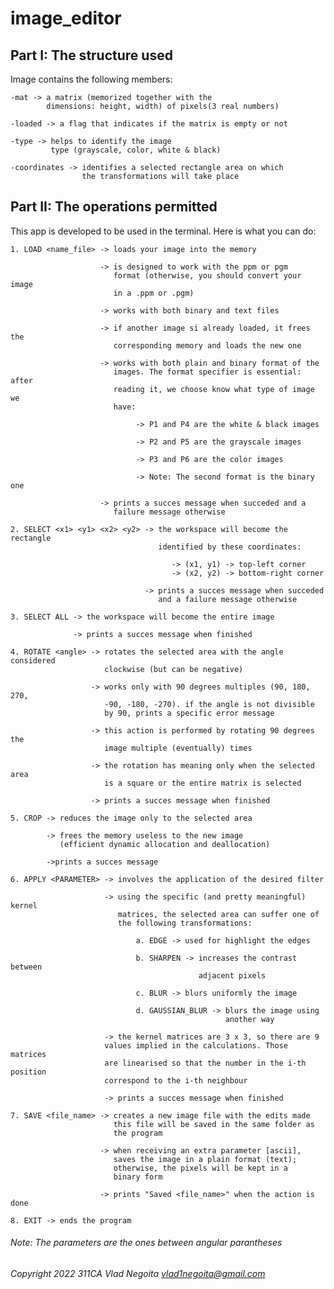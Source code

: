 # image_editor

## Part I: The structure used 

Image contains the following members:

	-mat -> a matrix (memorized together with the 
			dimensions: height, width) of pixels(3 real numbers)

	-loaded -> a flag that indicates if the matrix is empty or not

	-type -> helps to identify the image 
			 type (grayscale, color, white & black)

	-coordinates -> identifies a selected rectangle area on which 
					the transformations will take place

## Part II: The operations permitted

This app is developed to be used in the terminal. Here is what you can do:

	1. LOAD <name_file> -> loads your image into the memory

						-> is designed to work with the ppm or pgm 
						   format (otherwise, you should convert your image
						   in a .ppm or .pgm)

						-> works with both binary and text files

						-> if another image si already loaded, it frees the
						   corresponding memory and loads the new one

						-> works with both plain and binary format of the
						   images. The format specifier is essential: after
						   reading it, we choose know what type of image we
						   have:

						   		-> P1 and P4 are the white & black images

						   		-> P2 and P5 are the grayscale images

						   		-> P3 and P6 are the color images

						   		-> Note: The second format is the binary one

						-> prints a succes message when succeded and a
						   failure message otherwise

	2. SELECT <x1> <y1> <x2> <y2> -> the workspace will become the rectangle
									 identified by these coordinates:

									 	-> (x1, y1) -> top-left corner
									 	-> (x2, y2) -> bottom-right corner

								  -> prints a succes message when succeded
									 and a failure message otherwise

	3. SELECT ALL -> the workspace will become the entire image

				  -> prints a succes message when finished

	4. ROTATE <angle> -> rotates the selected area with the angle considered
						 clockwise (but can be negative)

					  -> works only with 90 degrees multiples (90, 180, 270,
					  	 -90, -180, -270). if the angle is not divisible
					  	 by 90, prints a specific error message

					  -> this action is performed by rotating 90 degrees the
					  	 image multiple (eventually) times

					  -> the rotation has meaning only when the selected area
					  	 is a square or the entire matrix is selected

					  -> prints a succes message when finished

	5. CROP -> reduces the image only to the selected area

			-> frees the memory useless to the new image
			   (efficient dynamic allocation and deallocation)

			->prints a succes message

	6. APPLY <PARAMETER> -> involves the application of the desired filter

						 -> using the specific (and pretty meaningful) kernel
						 	matrices, the selected area can suffer one of
						 	the following transformations:

						 		a. EDGE -> used for highlight the edges

						 		b. SHARPEN -> increases the contrast between
						 					  adjacent pixels

						 		c. BLUR -> blurs uniformly the image

						 		d. GAUSSIAN_BLUR -> blurs the image using
						 							another way

						 -> the kernel matrices are 3 x 3, so there are 9
						 values implied in the calculations. Those matrices
						 are linearised so that the number in the i-th position
						 correspond to the i-th neighbour

						 -> prints a succes message when finished

	7. SAVE <file_name> -> creates a new image file with the edits made
						   this file will be saved in the same folder as
						   the program

						-> when receiving an extra parameter [ascii],
						   saves the image in a plain format (text);
						   otherwise, the pixels will be kept in a
						   binary form

						-> prints "Saved <file_name>" when the action is done

	8. EXIT -> ends the program

###### Note: The parameters are the ones between angular parantheses

###### Copyright 2022 311CA Vlad Negoita <vlad1negoita@gmail.com>

